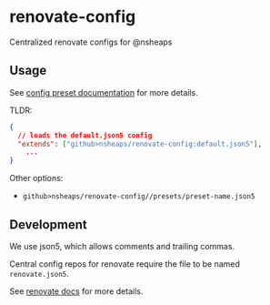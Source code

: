 # renovate-config

Centralized renovate configs for @nsheaps

## Usage

See [config preset documentation](https://docs.renovatebot.com/config-presets/#github) for more details.

TLDR:

```json
{
  // loads the default.json5 config
  "extends": ["github>nsheaps/renovate-config:default.json5"],
    ...
}
```

Other options:

- `github>nsheaps/renovate-config//presets/preset-name.json5`


## Development

We use json5, which allows comments and trailing commas.

Central config repos for renovate require the file to be named `renovate.json5`.

See [renovate docs](https://docs.renovatebot.com/configuration-options/#renovatejson5) for more details.